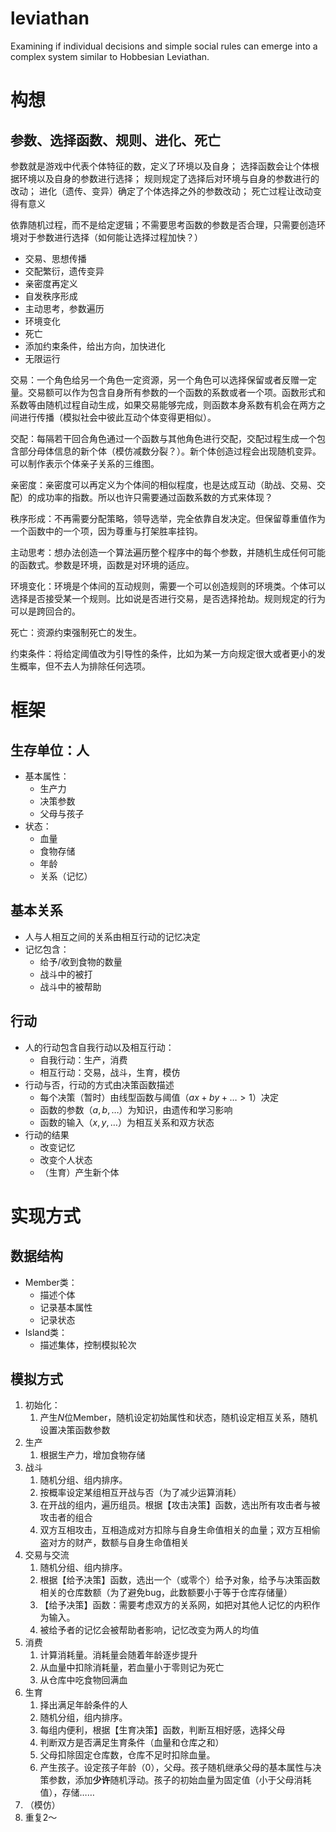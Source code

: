# leviathan
Examining if individual decisions and simple social rules can emerge into a complex system similar to Hobbesian Leviathan. 

# 构想

## 参数、选择函数、规则、进化、死亡

参数就是游戏中代表个体特征的数，定义了环境以及自身；
选择函数会让个体根据环境以及自身的参数进行选择；
规则规定了选择后对环境与自身的参数进行的改动；
进化（遗传、变异）确定了个体选择之外的参数改动；
死亡过程让改动变得有意义

依靠随机过程，而不是给定逻辑；不需要思考函数的参数是否合理，只需要创造环境对于参数进行选择（如何能让选择过程加快？）
- 交易、思想传播
- 交配繁衍，遗传变异
- 亲密度再定义
- 自发秩序形成
- 主动思考，参数遍历
- 环境变化
- 死亡
- 添加约束条件，给出方向，加快进化
- 无限运行

交易：一个角色给另一个角色一定资源，另一个角色可以选择保留或者反赠一定量。交易额可以作为包含自身所有参数的一个函数的系数或者一个项。函数形式和系数等由随机过程自动生成，如果交易能够完成，则函数本身系数有机会在两方之间进行传播（模拟社会中彼此互动个体变得更相似）。

交配：每隔若干回合角色通过一个函数与其他角色进行交配，交配过程生成一个包含部分母体信息的新个体（模仿减数分裂？）。新个体创造过程会出现随机变异。可以制作表示个体亲子关系的三维图。

亲密度：亲密度可以再定义为个体间的相似程度，也是达成互动（助战、交易、交配）的成功率的指数。所以也许只需要通过函数系数的方式来体现？

秩序形成：不再需要分配策略，领导选举，完全依靠自发决定。但保留尊重值作为一个函数中的一个项，因为尊重与打架胜率挂钩。

主动思考：想办法创造一个算法遍历整个程序中的每个参数，并随机生成任何可能的函数式。参数是环境，函数是对环境的适应。

环境变化：环境是个体间的互动规则，需要一个可以创造规则的环境类。个体可以选择是否接受某一个规则。比如说是否进行交易，是否选择抢劫。规则规定的行为可以是跨回合的。

死亡：资源约束强制死亡的发生。

约束条件：将给定阈值改为引导性的条件，比如为某一方向规定很大或者更小的发生概率，但不去人为排除任何选项。

# 框架

## 生存单位：人
- 基本属性：
  - 生产力
  - 决策参数
  - 父母与孩子
- 状态：
  - 血量
  - 食物存储
  - 年龄
  - 关系（记忆）

## 基本关系
- 人与人相互之间的关系由相互行动的记忆决定
- 记忆包含：
  - 给予/收到食物的数量
  - 战斗中的被打
  - 战斗中的被帮助

## 行动
- 人的行动包含自我行动以及相互行动：
  - 自我行动：生产，消费
  - 相互行动：交易，战斗，生育，模仿
- 行动与否，行动的方式由决策函数描述
  - 每个决策（暂时）由线型函数与阈值（$ax + by + \dots>1$）决定
  - 函数的参数（$a, b, \dots$）为知识，由遗传和学习影响
  - 函数的输入（$x, y, \dots$）为相互关系和双方状态
- 行动的结果
  - 改变记忆
  - 改变个人状态
  - （生育）产生新个体

# 实现方式

## 数据结构
- Member类：
  - 描述个体
  - 记录基本属性
  - 记录状态
- Island类：
  - 描述集体，控制模拟轮次

## 模拟方式
1. 初始化：
   1. 产生$N$位Member，随机设定初始属性和状态，随机设定相互关系，随机设置决策函数参数
2. 生产
   1. 根据生产力，增加食物存储
3. 战斗
   1. 随机分组、组内排序。
   2. 按概率设定某组相互开战与否（为了减少运算消耗）
   3. 在开战的组内，遍历组员。根据【攻击决策】函数，选出所有攻击者与被攻击者的组合
   4. 双方互相攻击，互相造成对方扣除与自身生命值相关的血量；双方互相偷盗对方的财产，数额与自身生命值相关
4. 交易与交流
   1. 随机分组、组内排序。
   2. 根据【给予决策】函数，选出一个（或零个）给予对象，给予与决策函数相关的仓库数额（为了避免bug，此数额要小于等于仓库存储量）
   3. 【给予决策】函数：需要考虑双方的关系网，如把对其他人记忆的内积作为输入。
   4. 被给予者的记忆会被帮助者影响，记忆改变为两人的均值
5. 消费
   1. 计算消耗量。消耗量会随着年龄逐步提升
   2. 从血量中扣除消耗量，若血量小于零则记为死亡
   3. 从仓库中吃食物回满血
6. 生育
   1. 择出满足年龄条件的人
   2. 随机分组，组内排序。
   3. 每组内便利，根据【生育决策】函数，判断互相好感，选择父母
   4. 判断双方是否满足生育条件（血量和仓库之和）
   5. 父母扣除固定仓库数，仓库不足时扣除血量。
   6. 产生孩子。设定孩子年龄（0），父母。孩子随机继承父母的基本属性与决策参数，添加**少许**随机浮动。孩子的初始血量为固定值（小于父母消耗值），存储……
7. （模仿）
8. 重复2～
